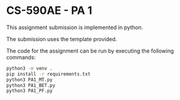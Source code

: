 # CS-590AE - PA 1

This assignment submission is implemented in python.

The submission uses the template provided.

The code for the assignment can be run by executing the following commands:

```bash
python3 -m venv .
pip install -r requirements.txt
python3 PA1_MT.py
python3 PA1_BET.py
python3 PA1_PF.py
```

